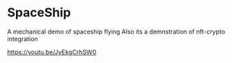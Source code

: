 # SpaceShip

A mechanical demo of spaceship flying 
Also its a demnstration of nft-crypto integration

https://youtu.be/JyEkgCrhSW0
